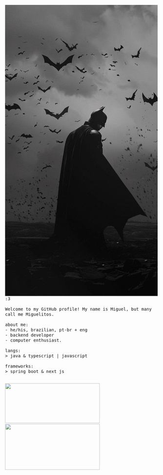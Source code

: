 <p float="left">
 <img src="https://github.com/MiguelSperle/MiguelSperle/blob/main/batsay.jpeg" width="500px" align="left">
  <p float="left">
    <samp>
      :3
      <br>
      <br>
      Welcome to my GitHub profile! My name is Miguel, but many call me Miguelitos.
      <br>
      <br>
      about me:<br>
            - he/his, brazilian, pt-br + eng<br>
            - backend developer<br>
            - computer enthusiast.<br>
      <br>
      langs:<br>
          > java & typescript | javascript
      <br>
      <br>
      frameworks:<br>
          > spring boot & next js
      <br>
      <br>
    </samp>
  </p>
   <div align="start">
    <img height="130em" width="310px" src="https://github-readme-stats.vercel.app/api?username=MiguelSperle&show_icons=true&theme=dark&include_all_commits=true&count_private=true"/>
    <br>
    <img height="150em" width="310px" src="https://github-readme-stats.vercel.app/api/top-langs/?username=MiguelSperle&layout=compact&langs_count=7&theme=dark"/>
  </div>
</p>
